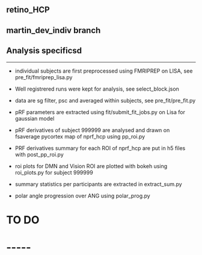 ## retino_HCP

martin_dev_indiv branch
-----------------------

## Analysis specificsd
---------------------
- individual subjects are first preprocessed using FMRIPREP on LISA, see pre_fit/fmriprep_lisa.py
- Well registrered runs were kept for analysis, see select_block.json
- data are sg filter, psc and averaged within subjects, see pre_fit/pre_fit.py
- pRF parameters are extracted using fit/submit_fit_jobs.py on Lisa for gaussian model

- pRF derivatives of subject 999999 are analysed and drawn on fsaverage pycortex map of nprf_hcp using pp_roi.py
- PRF derivatives summary for each ROI of nprf_hcp are put in h5 files with post_pp_roi.py
- roi plots for DMN and Vision ROI are plotted with bokeh using roi_plots.py for subject 999999
- summary statistics per participants are extracted in extract_sum.py
- polar angle progression over ANG using polar_prog.py

# TO DO
# -----
